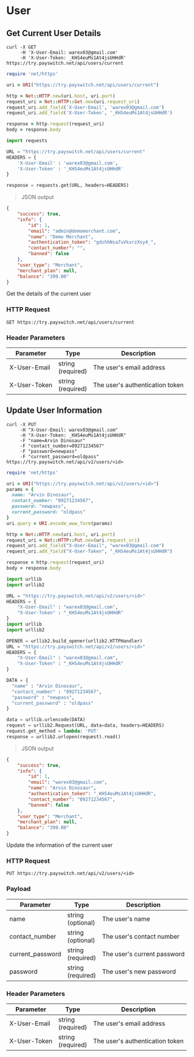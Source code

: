# User

## Get Current User Details

```shell
curl -X GET
     -H 'X-User-Email: warex03@gmail.com'
     -H 'X-User-Token: _KHS4euMs1At4jsUHHdR'
https://try.payswitch.net/api/users/current
```

```ruby
require 'net/https'

uri = URI("https://try.payswitch.net/api/users/current")

http = Net::HTTP.new(uri.host, uri.port)
request_uri = Net::HTTP::Get.new(uri.request_uri)
request_uri.add_field('X-User-Email', 'warex03@gmail.com')
request_uri.add_field('X-User-Token', '_KHS4euMs1At4jsUHHdR')

response = http.request(request_uri)
body = response.body
```

```python
import requests

URL = "https://try.payswitch.net/api/users/current"
HEADERS = {
    'X-User-Email' : 'warex03@gmail.com',
    'X-User-Token' : '_KHS4euMs1At4jsUHHdR'
}

response = requests.get(URL, headers=HEADERS)
```
> JSON output

```json
{
    "success": true,
    "info": {
        "id": 1,
        "email": "admin@demomerchant.com",
        "name": "Demo Merchant",
        "authentication_token": "gdzhhNsa7uVkxrzXsy4_",
        "contact_number": "",
        "banned": false
    },
    "user_type": "Merchant",
    "merchant_plan": null,
    "balance": "399.00"
}
```
Get the details of the current user

### HTTP Request

`GET https://try.payswitch.net/api/users/current`

### Header Parameters

Parameter | Type | Description
--------- | ------- | -----------
X-User-Email | string<br/>(required) | The user's email address
X-User-Token | string<br/>(required) | The user's authentication token

## Update User Information

```shell
curl -X PUT
     -H "X-User-Email: warex03@gmail.com"
     -H "X-User-Token: _KHS4euMs1At4jsUHHdR"
     -F "name=Arvin Dinosaur"
     -F "contact_number=09271234567"
     -F "password=newpass"
     -F "current_password=oldpass"
https://try.payswitch.net/api/v2/users/<id>
```

```ruby
require 'net/https'

uri = URI("https://try.payswitch.net/api/v2/users/<id>")
params = {
  name: "Arvin Dinosaur",
  contact_number: "09271234567",
  password: "newpass",
  current_password: "oldpass"
}
uri.query = URI.encode_www_form(params)

http = Net::HTTP.new(uri.host, uri.port)
request_uri = Net::HTTP::Put.new(uri.request_uri)
request_uri.add_field("X-User-Email", "warex03@gmail.com")
request_uri.add_field("X-User-Token", "_KHS4euMs1At4jsUHHdR")

response = http.request(request_uri)
body = response.body
```

```python
import urllib
import urllib2

URL = "https://try.payswitch.net/api/v2/users/<id>"
HEADERS = {
    "X-User-Email" : "warex03@gmail.com",
    "X-User-Token" : "_KHS4euMs1At4jsUHHdR"
}
import urllib
import urllib2

OPENER = urllib2.build_opener(urllib2.HTTPHandler)
URL = "https://try.payswitch.net/api/v2/users/<id>"
HEADERS = {
    "X-User-Email" : "warex03@gmail.com",
    "X-User-Token" : "_KHS4euMs1At4jsUHHdR"
}

DATA = {
  "name" : "Arvin Dinosaur",
  "contact_number" : "09271234567",
  "password" : "newpass",
  "current_password" : "oldpass"
}

data = urllib.urlencode(DATA)
request = urllib2.Request(URL, data=data, headers=HEADERS)
request.get_method = lambda: 'PUT'
response = urllib2.urlopen(request).read()
```
> JSON output

```json
{
    "success": true,
    "info": {
        "id": 1,
        "email": "warex03@gmail.com",
        "name": "Arvin Dinosaur",
        "authentication_token": "_KHS4euMs1At4jsUHHdR",
        "contact_number": "09271234567",
        "banned": false
    },
    "user_type": "Merchant",
    "merchant_plan": null,
    "balance": "399.00"
}
```

Update the information of the current user

### HTTP Request

`PUT https://try.payswitch.net/api/v2/users/<id>`

### Payload

Parameter | Type | Description
--------- | ------- | -----------
name | string<br />(optional) | The user's name
contact_number | string<br />(optional) | The user's contact number
current_password | string<br />(required) | The user's current password
password | string<br />(required) | The user's new password

### Header Parameters

Parameter | Type | Description
--------- | ------- | -----------
X-User-Email | string<br/>(required) | The user's email address
X-User-Token | string<br/>(required) | The user's authentication token
